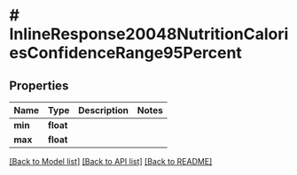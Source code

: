 # # InlineResponse20048NutritionCaloriesConfidenceRange95Percent

## Properties

Name | Type | Description | Notes
------------ | ------------- | ------------- | -------------
**min** | **float** |  | 
**max** | **float** |  | 

[[Back to Model list]](../../README.md#documentation-for-models) [[Back to API list]](../../README.md#documentation-for-api-endpoints) [[Back to README]](../../README.md)


